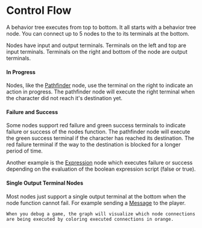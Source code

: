 # Control Flow

A behavior tree executes from top to bottom. It all starts with a behavior tree node. You can connect up to 5 nodes to the to its terminals at the bottom.

Nodes have input and output terminals. Terminals on the left and top are input terminals. Terminals on the right and bottom of the node are output terminals.

#### In Progress

Nodes, like the [Pathfinder](./nodes/pathfinder.md) node, use the terminal on the right to indicate an action in progress. The pathfinder node will execute the right terminal when the character did not reach it's destination yet.

#### Failure and Success

Some nodes support red failure and green success terminals to indicate failure or success of the nodes function. The pathfinder node will execute the green success terminal if the character has reached its destination. The red failure terminal if the way to the destination is blocked for a longer period of time.

Another example is the [Expression](./nodes/expression.md) node which executes failure or success depending on the evaluation of the boolean expression script (false or true).

#### Single Output Terminal Nodes

Most nodes just support a single output terminal at the bottom when the node function cannot fail. For example sending a [Message](./nodes/message.md) to the player.

```admonish tip
When you debug a game, the graph will visualize which node connections are being executed by coloring executed connections in orange.
```
